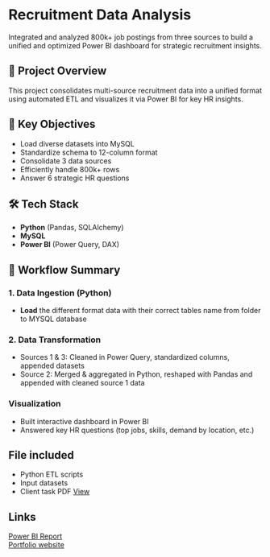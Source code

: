 # Recruitment Data Analysis

Integrated and analyzed 800k+ job postings from three sources to build a unified and optimized Power BI dashboard for strategic recruitment insights.

## 📌 Project Overview

This project consolidates multi-source recruitment data into a unified format using automated ETL and visualizes it via Power BI for key HR insights.

## 🧾 Key Objectives

- Load diverse datasets into MySQL
- Standardize schema to 12-column format
- Consolidate 3 data sources
- Efficiently handle 800k+ rows
- Answer 6 strategic HR questions

## 🛠 Tech Stack

- **Python** (Pandas, SQLAlchemy)
- **MySQL**
- **Power BI** (Power Query, DAX)

## 🔄 Workflow Summary

### 1. Data Ingestion (Python)
- **Load** the different format data with their correct tables name from folder to MYSQL database
### 2. Data Transformation
- Sources 1 & 3: Cleaned in Power Query, standardized columns, appended datasets
- Source 2: Merged & aggregated in Python, reshaped with Pandas and appended with cleaned source 1 data
### Visualization
- Built interactive dashboard in Power BI
- Answered key HR questions (top jobs, skills, demand by location, etc.)

## File included
- Python ETL scripts
- Input datasets
- Client task PDF [View](https://drive.google.com/file/d/1D0rAXAUnrqwaZbFr_yw8VI1CktGTxTh9/view?usp=sharing)

## Links
[Power BI Report](https://app.powerbi.com/view?r=eyJrIjoiNDM2MGIxNGEtMzA0Ny00OGEyLTk0NGEtZTc1NGEyYzE5MTA2IiwidCI6ImQ3NTVkZWIwLTFkNTgtNGFkNS05MDg5LTYyYzU5ZmU4MzdmOCIsImMiOjl9)<br>
[Portfolio website](https://alysahab.github.io/Adnan_Portfolio.github.io/index.html)
